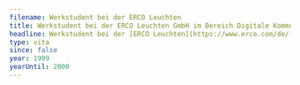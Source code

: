 ```yaml
---
filename: Werkstudent bei der ERCO Leuchten
title: Werkstudent bei der ERCO Leuchten GmbH im Bereich Digitale Kommunikation
headline: Werkstudent bei der [ERCO Leuchten](https://www.erco.com/de/) GmbH im Bereich Digitale Kommunikation
type: vita
since: false
year: 1999
yearUntil: 2000
---
```


